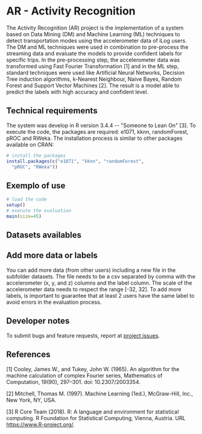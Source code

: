 # AR - Activity Recognition

The Activity Recognition (AR) project is the implementation of a system based on Data Mining (DM) and Machine Learning (ML) techniques to detect transportation modes using the accelerometer data of iLog users. The DM and ML techniques were used in combination to pre-process the streaming data and evaluate the models to provide confident labels for specific trips. In the pre-processing step, the accelerometer data was transformed using Fast Fourier Transformation [1] and in the ML step, standard techniques were used like Artificial Neural Networks, Decision Tree induction algorithms, k-Nearest Neighbour, Naive Bayes, Random Forest and Support Vector Machines [2]. The result is a model able to predict the labels with high accuracy and confident level. 

## Technical requirements

The system was develop in R version 3.4.4 -- "Someone to Lean On" [3]. To execute the code, the packages are required: e1071, kknn, randomForest, pROC and RWeka. The installation process is similar to other packages available on CRAN:

```r 
# install the packages
install.packages(c("e1071", "kknn", "randomForest", 
  "pROC", "RWeka"))
```

## Exemplo of use

```r
# load the code
setup()
# execute the evaluation
main(size=45)
```

## Datasets availables

## Add more data or labels

You can add more data (from other users) including a new file in the subfolder datasets. The file needs to be a csv separated by comma with the accelerometer (x, y, and z) columns and the label column. The scale of the accelerometer data needs to respect the range [-32, 32]. To add more labels, is important to guarantee that at least 2 users have the same label to avoid errors in the evaluation process.

## Developer notes

To submit bugs and feature requests, report at [project issues](https://github.com/QROWD/AR/issues).

## References

[1] Cooley, James W., and Tukey, John W. (1965). An algorithm for the machine calculation of complex Fourier series, Mathematics of Computation, 19(90), 297–301. doi: 10.2307/2003354.

[2] Mitchell, Thomas M. (1997). Machine Learning (1ed.), McGraw-Hill, Inc., New York, NY, USA.

[3] R Core Team (2018). R: A language and environment for statistical computing. R Foundation for Statistical Computing, Vienna, Austria. URL https://www.R-project.org/.

